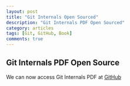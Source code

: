 ```yaml
---
layout: post
title: "Git Internals Open Sourced"
description: "Git Internals PDF Open Sourced"
category: articles
tags: [Git, GitHub, Book]
comments: true  
---
```


## Git Internals PDF Open Source
We can now access Git Internals PDF at [GitHub](https://github.com/pluralsight/git-internals-pdf)
